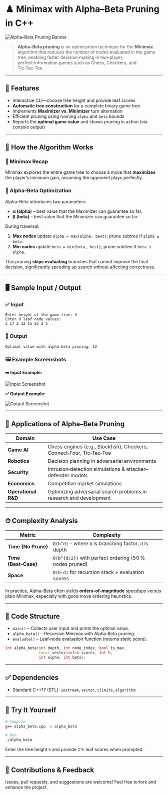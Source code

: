 # ♟️ Minimax with Alpha–Beta Pruning in C++

![Alpha–Beta Pruning Banner](https://upload.wikimedia.org/wikipedia/commons/9/97/Alpha-beta_pruning.svg)

> **Alpha–Beta pruning** is an optimization technique for the **Minimax** algorithm that reduces the number of nodes evaluated in the game tree, enabling faster decision‑making in two‑player, perfect‑information games such as Chess, Checkers, and Tic‑Tac‑Toe.

---

## 📌 Features

* Interactive CLI—choose tree height and provide leaf scores
* **Automatic tree construction** for a complete binary game tree
* Implements **Maximizer vs. Minimizer** turn alternation
* Efficient pruning using running `alpha` and `beta` bounds
* Reports the **optimal game value** and shows pruning in action (via console output)

---

## 🔧 How the Algorithm Works

### 🧠 Minimax Recap

Minimax explores the entire game tree to choose a move that **maximizes** the player’s minimum gain, assuming the opponent plays perfectly.

### 🚀 Alpha–Beta Optimization

Alpha–Beta introduces two parameters:

* **α (alpha)** – best value that the Maximizer can guarantee so far.
* **β (beta)** – best value that the Minimizer can guarantee so far.

During traversal:

1. **Max nodes** update `alpha = max(alpha, best)`; prune subtree if `alpha ≥ beta`.
2. **Min nodes** update `beta = min(beta, best)`; prune subtree if `beta ≤ alpha`.

This pruning **skips evaluating** branches that cannot improve the final decision, significantly speeding up search without affecting correctness.

---

## 🖥 Sample Input / Output

### ✅ Input

```
Enter height of the game tree: 3
Enter 8 leaf node values:
3 17 2 12 15 25 2 5
```

### 🔽 Output

```
Optimal value with alpha-beta pruning: 12
```

### 🖼 Example Screenshots

**➡️ Input Example:**

![Input Screenshot](https://i.imgur.com/6qA4tq1.png)

**✅ Output Example:**

![Output Screenshot](https://i.imgur.com/batU9yM.png)

---

## 🚀 Applications of Alpha–Beta Pruning

| Domain               | Use Case                                                             |
| -------------------- | -------------------------------------------------------------------- |
| **Game AI**          | Chess engines (e.g., Stockfish), Checkers, Connect‑Four, Tic‑Tac‑Toe |
| **Robotics**         | Decision planning in adversarial environments                        |
| **Security**         | Intrusion‑detection simulations & attacker–defender models           |
| **Economics**        | Competitive market simulations                                       |
| **Operational R\&D** | Optimizing adversarial search problems in research and development   |

---

## ⏱ Complexity Analysis

| Metric               | Complexity                                             |
| -------------------- | ------------------------------------------------------ |
| **Time (No Prune)**  | `O(b^d)` – where `b` is branching factor, `d` is depth |
| **Time (Best‑Case)** | `O(b^{d/2})` with perfect ordering (50 % nodes pruned) |
| **Space**            | `O(b·d)` for recursion stack + evaluation scores       |

In practice, Alpha–Beta often yields **orders‑of‑magnitude** speedups versus plain Minimax, especially with good move ordering heuristics.

---

## 📄 Code Structure

* `main()` – Collects user input and prints the optimal value.
* `alpha_beta()` – Recursive Minimax with Alpha‑Beta pruning.
* `evaluate()` – Leaf‑node evaluation function (returns static score).

```cpp
int alpha_beta(int depth, int node_index, bool is_max,
               const vector<int>& scores, int h,
               int alpha, int beta);
```

---

## ✅ Dependencies

* Standard C++17 (STL): `iostream`, `vector`, `climits`, `algorithm`

---

## 🧪 Try It Yourself

```bash
# Compile
g++ alpha_beta.cpp -o alpha_beta

# Run
./alpha_beta
```

Enter the tree height `h` and provide `2^h` leaf scores when prompted.

---

## 🙌 Contributions & Feedback

Issues, pull requests, and suggestions are welcome! Feel free to fork and enhance the project.
